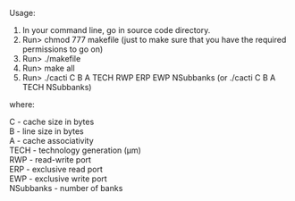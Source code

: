 Usage:  
1. In your command line, go in source code directory.  
2. Run> chmod 777 makefile (just to make sure that you have the required permissions to go on)  
3. Run> ./makefile  
4. Run> make all  
5. Run> ./cacti C B A TECH RWP ERP EWP NSubbanks	(or ./cacti C B A TECH NSubbanks)  
  
where:  
  
C - cache size in bytes  
B - line size in bytes  
A - cache associativity  
TECH - technology generation (μm)  
RWP - read-write port  
ERP - exclusive read port  
EWP - exclusive write port  
NSubbanks - number of banks  
